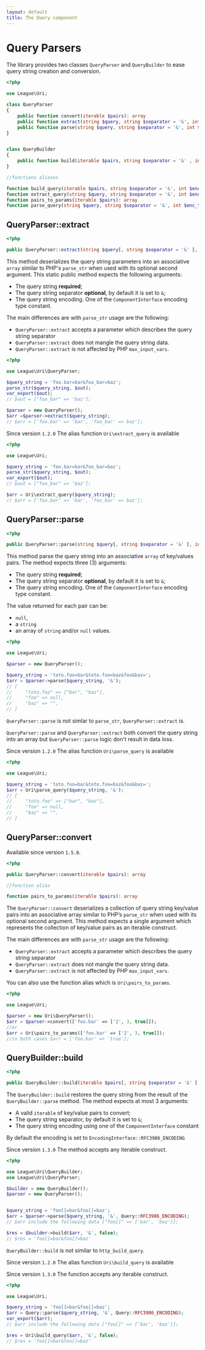 ```yaml
---
layout: default
title: The Query component
---
```


Query Parsers
=======

The library provides two classes `QueryParser` and `QueryBuilder` to ease query string creation and conversion.

~~~php
<?php

use League\Uri;

class QueryParser
{
	public function convert(iterable $pairs): array
	public function extract(string $query, string $separator = '&', int $enc_type = PHP_QUERY_RFC3986): array
	public function parse(string $query, string $separator = '&', int $enc_type = PHP_QUERY_RFC3986): array
}


class QueryBuilder
{
	public function build(iterable $pairs, string $separator = '&' , int $enc_type = PHP_QUERY_RFC3986): string
}

//functions aliases

function build_query(iterable $pairs, string $separator = '&', int $enc_type = PHP_QUERY_RFC3986): string
function extract_query(string $query, string $separator = '&', int $enc_type = PHP_QUERY_RFC3986): array
function pairs_to_params(iterable $pairs): array
function parse_query(string $query, string $separator = '&', int $enc_type = PHP_QUERY_RFC3986): array
~~~

## QueryParser::extract

~~~php
<?php

public QueryParser::extract(string $query[, string $separator = '&' [, int $enc_type = PHP_QUERY_RFC3986]]): array
~~~

This method deserializes the query string parameters into an associative `array` similar to PHP's `parse_str` when used with its optional second argument. This static public method expects the following arguments:

- The query string **required**;
- The query string separator **optional**, by default it is set to `&`;
- The query string encoding. One of the `ComponentInterface` encoding type constant.

The main differences are with `parse_str` usage are the following:

- `QueryParser::extract` accepts a parameter which describes the query string separator
- `QueryParser::extract` does not mangle the query string data.
- `QueryParser::extract` is not affected by PHP `max_input_vars`.

~~~php
<?php

use League\Uri\QueryParser;

$query_string = 'foo.bar=bar&foo_bar=baz';
parse_str($query_string, $out);
var_export($out);
// $out = ["foo_bar" => 'baz'];

$parser = new QueryParser();
$arr =$parser->extract($query_string);
// $arr = ['foo.bar' => 'bar', 'foo_bar' => baz'];
~~~

<p class="message-info">Since version <code>1.2.0</code> The alias function <code>Uri\extract_query</code> is available</p>

~~~php
<?php

use League\Uri;

$query_string = 'foo.bar=bar&foo_bar=baz';
parse_str($query_string, $out);
var_export($out);
// $out = ["foo_bar" => 'baz'];

$arr = Uri\extract_query($query_string);
// $arr = ['foo.bar' => 'bar', 'foo_bar' => baz'];
~~~


## QueryParser::parse

~~~php
<?php

public QueryParser::parse(string $query[, string $separator = '&' [, int $enc_type = PHP_QUERY_RFC3986]]): array
~~~

This method parse the query string into an associative `array` of key/values pairs. The method expects three (3) arguments:

- The query string **required**;
- The query string separator **optional**, by default it is set to `&`;
- The query string encoding. One of the `ComponentInterface` encoding type constant.

The value returned for each pair can be:

- `null`,
- a `string`
- an array of `string` and/or `null` values.

~~~php
<?php

use League\Uri;

$parser = new QueryParser();

$query_string = 'toto.foo=bar&toto.foo=baz&foo&baz=';
$arr = $parser->parse($query_string, '&');
// [
//     "toto.foo" => ["bar", "baz"],
//     "foo" => null,
//     "baz" => "",
// ]
~~~


<p class="message-warning"><code>QueryParser::parse</code> is not simlar to <code>parse_str</code>, <code>QueryParser::extract</code> is.</p>

<p class="message-warning"><code>QueryParser::parse</code> and <code>QueryParser::extract</code> both convert the query string into an array but <code>QueryParser::parse</code> logic don't result in data loss.</p>

<p class="message-info">Since version <code>1.2.0</code> The alias function <code>Uri\parse_query</code> is available</p>

~~~php
<?php

use League\Uri;

$query_string = 'toto.foo=bar&toto.foo=baz&foo&baz=';
$arr = Uri\parse_query($query_string, '&');
// [
//     "toto.foo" => ["bar", "baz"],
//     "foo" => null,
//     "baz" => "",
// ]
~~~

## QueryParser::convert

<p class="message-info">Available since version <code>1.5.0</code>.</p>


~~~php
<?php

public QueryParser::convert(iterable $pairs): array

//function alias

function pairs_to_params(iterable $pairs): array
~~~

The `QueryParser::convert` deserializes a collection of query string key/value pairs into an associative array similar to PHP’s `parse_str` when used with its optional second argument. This method expects a single argument which represents the collection of key/value pairs as an iterable construct.

The main differences are with `parse_str` usage are the following:

- `QueryParser::extract` accepts a parameter which describes the query string separator
- `QueryParser::extract` does not mangle the query string data.
- `QueryParser::extract` is not affected by PHP `max_input_vars`.

You can also use the function alias which is `Uri\pairs_to_params`.

~~~php
<?php

use League\Uri;

$parser = new Uri\QueryParser();
$arr = $parser->convert(['foo.bar' => ['2', 3, true]]);
//or
$arr = Uri\pairs_to_params(['foo.bar' => ['2', 3, true]]);
//in both cases $arr = ['foo.bar' => 'true'];
~~~


## QueryBuilder::build

~~~php
<?php

public QueryBuilder::build(iterable $pairs[, string $separator = '&' [, int $enc_type = PHP_QUERY_RFC3986]]): array
~~~

The `QueryBuilder::build` restores the query string from the result of the `QueryBuilder::parse` method. The method expects at most 3 arguments:

- A valid `iterable` of key/value pairs to convert;
- The query string separator, by default it is set to `&`;
- The query string encoding using one of the `ComponentInterface` constant

<p class="message-info">By default the encoding is set to <code>EncodingInterface::RFC3986_ENCODING</code></p>
<p class="message-info">Since version <code>1.3.0</code> The method accepts any iterable construct.</p>

~~~php
<?php

use League\Uri\QueryBuilder;
use League\Uri\QueryParser;

$builder = new QueryBuilder();
$parser = new QueryParser();


$query_string = 'foo[]=bar&foo[]=baz';
$arr = $parser->parse($query_string, '&', Query::RFC3986_ENCODING);
// $arr include the following data ["foo[]" => ['bar', 'baz']];

$res = $builder->build($arr, '&', false);
// $res = 'foo[]=bar&foo[]=baz'
~~~

<p class="message-warning"><code>QueryBuilder::build</code> is not similar to <code>http_build_query</code>.</p>
<p class="message-info">Since version <code>1.2.0</code> The alias function <code>Uri\build_query</code> is available</p>
<p class="message-info">Since version <code>1.3.0</code> The function accepts any iterable construct.</p>

~~~php
<?php

use League\Uri;

$query_string = 'foo[]=bar&foo[]=baz';
$arr = Query::parse($query_string, '&', Query::RFC3986_ENCODING);
var_export($arr);
// $arr include the following data ["foo[]" => ['bar', 'baz']];

$res = Uri\build_query($arr, '&', false);
// $res = 'foo[]=bar&foo[]=baz'
~~~